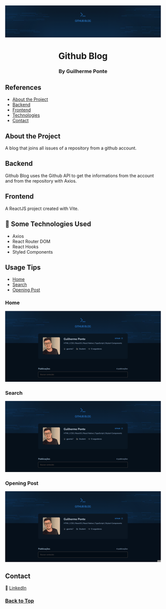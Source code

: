 <p align="center">
  <a href="https://github.com/gponte7/github-blog">
    <img src="https://raw.githubusercontent.com/gponte7/github-blog/main/src/assets/cover.png" alt="Logo">
  </a>
  <h1 align="center">Github Blog</h1>
  <h3 align="center">By Guilherme Ponte</h3>
</p>


## References

 - [About the Project](#about-the-project)
 - [Backend](#backend)
 - [Frontend](#frontend)
 - [Technologies](#-some-technologies-used)
 - [Contact](#contact)

## About the Project

A blog that joins all issues of a repository from a github account.
## Backend

Github Blog uses the Github API to get the informations from the account and from the repository with Axios. 
## Frontend

A ReactJS project created with Vite.
## 🚀 Some Technologies Used

- Axios
- React Router DOM
- React Hooks
- Styled Components
## Usage Tips

- [Home](#home)
- [Search](#search)
- [Opening Post](#opening)
### Home

![Home](https://raw.githubusercontent.com/gponte7/github-blog/main/src/assets/Home.gif)
### Search

![Search](https://raw.githubusercontent.com/gponte7/github-blog/main/src/assets/Search.gif)
### Opening Post

![Opening](https://raw.githubusercontent.com/gponte7/github-blog/main/src/assets/OpeningPost.gif)


## Contact

:link: [LinkedIn](https://www.linkedin.com/in/guilhermeponte7/)

### [Back to Top](#references)
